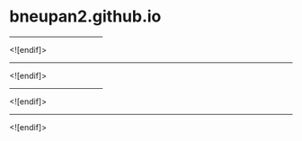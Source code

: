 # bneupan2.github.io

<html xmlns:v="urn:schemas-microsoft-com:vml"
xmlns:o="urn:schemas-microsoft-com:office:office"
xmlns:w="urn:schemas-microsoft-com:office:word"
xmlns:m="http://schemas.microsoft.com/office/2004/12/omml"
xmlns="http://www.w3.org/TR/REC-html40">

<head>
<meta http-equiv=Content-Type content="text/html; charset=windows-1252">
<meta name=ProgId content=Word.Document>
<meta name=Generator content="Microsoft Word 15">
<meta name=Originator content="Microsoft Word 15">
<link id=Main-File rel=Main-File
href="../Medical%20benefits%20of%20marijuana.htm">
</head>

<body lang=EN-US>

<div style='mso-element:footnote-separator' id=fs>

<p class=MsoNormal style='margin-bottom:0in;line-height:normal'><span
style='mso-special-character:footnote-separator'><![if !supportFootnotes]>

<hr align=left size=1 width="33%">

<![endif]></span></p>

</div>

<div style='mso-element:footnote-continuation-separator' id=fcs>

<p class=MsoNormal style='margin-bottom:0in;line-height:normal'><span
style='mso-special-character:footnote-continuation-separator'><![if !supportFootnotes]>

<hr align=left size=1>

<![endif]></span></p>

</div>

<div style='mso-element:endnote-separator' id=es>

<p class=MsoNormal style='margin-bottom:0in;line-height:normal'><span
style='mso-special-character:footnote-separator'><![if !supportFootnotes]>

<hr align=left size=1 width="33%">

<![endif]></span></p>

</div>

<div style='mso-element:endnote-continuation-separator' id=ecs>

<p class=MsoNormal style='margin-bottom:0in;line-height:normal'><span
style='mso-special-character:footnote-continuation-separator'><![if !supportFootnotes]>

<hr align=left size=1>

<![endif]></span></p>

</div>

</body>

</html>
